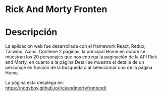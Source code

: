 # Rick And Morty Fronten
# Descripción
La aplicación web fue desarrollada con el framework React, Redux, Tailwind, Axios. Contiene 2 páginas, la principal Home en donde se muestran los 20 personajes que nos entrega la paginación de la API Rick and Morty, en cuanto a la página Detail se muestra el detalle de un personaje en función de la búsqueda o al seleccionar uno de la página Home.

La página esta desplega en: https://nogyboy.github.io/rickandmortyfrontend/